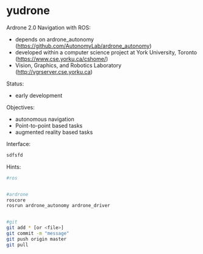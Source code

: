 yudrone
=======

Ardrone 2.0 Navigation with ROS:
* depends on ardrone_autonomy (https://github.com/AutonomyLab/ardrone_autonomy)
* developed within a computer science project at York University, Toronto (https://www.cse.yorku.ca/cshome/)
* Vision, Graphics, and Robotics Laboratory (http://vgrserver.cse.yorku.ca)

Status:
* early development

Objectives:
* autonomous navigation
* Point-to-point based tasks
* augmented reality based tasks

Interface:
```sh
sdfsfd
```

Hints:
```sh
#ros


#ardrone
roscore
rosrun ardrone_autonomy ardrone_driver


#git
git add * [or <file>]
git commit -m "message"
git push origin master
git pull
```